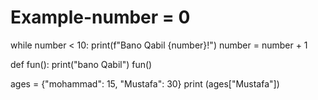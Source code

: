 # Example-number = 0
while number < 10:
    print(f"Bano Qabil {number}!")
    number = number + 1

    
def fun():
    print("bano Qabil")
fun()


 ages = {"mohammad": 15, "Mustafa": 30}
print (ages["Mustafa"])
